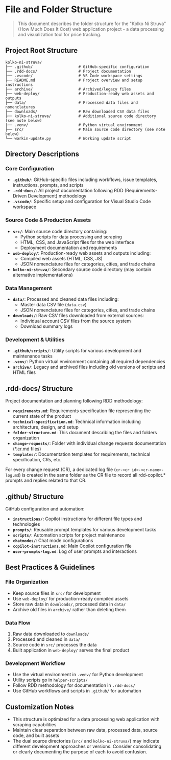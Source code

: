 # File and Folder Structure

> This document describes the folder structure for the "Kolko Ni Struva" (How Much Does It Cost) web application project - a data processing and visualization tool for price tracking.

## Project Root Structure

```
kolko-ni-struva/
├── .github/                    # GitHub-specific configuration
├── .rdd-docs/                  # Project documentation
├── .vscode/                    # VS Code workspace settings
├── README.md                   # Project overview and setup instructions
├── archive/                    # Archived/legacy files
├── web-deploy/                 # Production-ready web assets and outputs
├── data/                       # Processed data files and nomenclatures
├── downloads/                  # Raw downloaded CSV data files
├── kolko-ni-struva/            # Additional source code directory (see note below)
├── .venv/                      # Python virtual environment
├── src/                        # Main source code directory (see note below)
└── workin-update.py            # Working update script
```

## Directory Descriptions

### Core Configuration
- **`.github/`**: GitHub-specific files including workflows, issue templates, instructions, prompts, and scripts
- **`.rdd-docs/`**: All project documentation following RDD (Requirements-Driven Development) methodology
- **`.vscode/`**: Specific setup and configuration for Visual Studio Code workspace

### Source Code & Production Assets
- **`src/`**: Main source code directory containing:
  - Python scripts for data processing and scraping
  - HTML, CSS, and JavaScript files for the web interface
  - Deployment documentation and requirements
- **`web-deploy/`**: Production-ready web assets and outputs including:
  - Compiled web assets (HTML, CSS, JS)
  - JSON nomenclature files for categories, cities, and trade chains
- **`kolko-ni-struva/`**: Secondary source code directory (may contain alternative implementations)

### Data Management
- **`data/`**: Processed and cleaned data files including:
  - Master data CSV file (`data.csv`)
  - JSON nomenclature files for categories, cities, and trade chains
- **`downloads/`**: Raw CSV files downloaded from external sources:
  - Individual account CSV files from the source system
  - Download summary logs

### Development & Utilities
- **`.github/scripts/`**: Utility scripts for various development and maintenance tasks
- **`.venv/`**: Python virtual environment containing all required dependencies
- **`archive/`**: Legacy and archived files including old versions of scripts and HTML files

## .rdd-docs/ Structure
Project documentation and planning following RDD methodology:
- **`requirements.md`**: Requirements specification file representing the current state of the product
- **`technical-specification.md`**: Technical information including architecture, design, and setup
- **`folder-structure.md`**: This document describing the files and folders organization
- **`change-requests/`**: Folder with individual change requests documentation (*.cr.md files)
- **`templates/`**: Documentation templates for requirements, technical specification, CRs, etc.

For every change request (CR), a dedicated log file (`cr-<cr id>-<cr-name>-log.md`) is created in the same folder as the CR file to record all rdd-copilot.* prompts and replies related to that CR.

## .github/ Structure
GitHub configuration and automation:
- **`instructions/`**: Copilot instructions for different file types and technologies
- **`prompts/`**: Reusable prompt templates for various development tasks
- **`scripts/`**: Automation scripts for project maintenance
- **`chatmodes/`**: Chat mode configurations
- **`copilot-instructions.md`**: Main Copilot configuration file
- **`user-prompts-log.md`**: Log of user prompts and interactions

## Best Practices & Guidelines

### File Organization
- Keep source files in `src/` for development
- Use `web-deploy/` for production-ready compiled assets
- Store raw data in `downloads/`, processed data in `data/`
- Archive old files in `archive/` rather than deleting them

### Data Flow
1. Raw data downloaded to `downloads/`
2. Processed and cleaned in `data/`
3. Source code in `src/` processes the data
4. Built application in `web-deploy/` serves the final product

### Development Workflow
- Use the virtual environment in `.venv/` for Python development
- Utility scripts go in `helper-scripts/`
- Follow RDD methodology for documentation in `.rdd-docs/`
- Use GitHub workflows and scripts in `.github/` for automation

## Customization Notes
- This structure is optimized for a data processing web application with scraping capabilities
- Maintain clear separation between raw data, processed data, source code, and built assets
- The dual source directories (`src/` and `kolko-ni-struva/`) may indicate different development approaches or versions. Consider consolidating or clearly documenting the purpose of each to avoid confusion.

